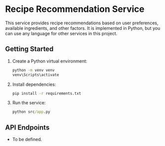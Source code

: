 # Recipe Recommendation Service

This service provides recipe recommendations based on user preferences, available ingredients, and other factors. It is implemented in Python, but you can use any language for other services in this project.

## Getting Started

1. Create a Python virtual environment:
   ```cmd
   python -m venv venv
   venv\Scripts\activate
   ```
2. Install dependencies:
   ```cmd
   pip install -r requirements.txt
   ```
3. Run the service:
   ```cmd
   python src/app.py
   ```

## API Endpoints

- To be defined.
